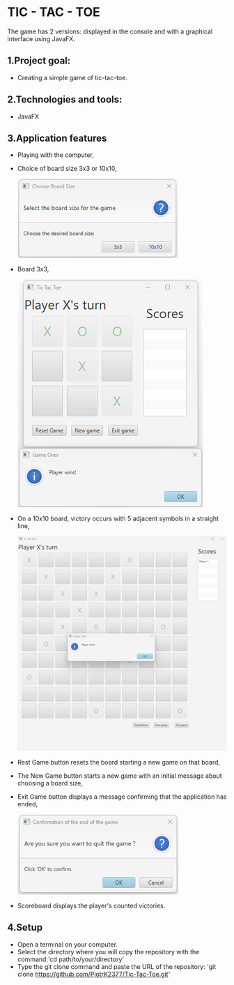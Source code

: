 # TIC - TAC - TOE
The game has 2 versions: displayed in the console and with a graphical interface using JavaFX.

## 1.Project goal:
 - Creating a simple game of tic-tac-toe.

## 2.Technologies and tools:
 - JavaFX

## 3.Application features
 - Playing with the computer,
 - Choice of board size 3x3 or 10x10,
   
   ![BoardsChoose](./src/main/resources/templates/pictures/Start%20Game%201.png)
 - Board 3x3,
   
   ![Board3x3](./src/main/resources/templates/pictures/Board%20%203x3%20Win.png)
 - On a 10x10 board, victory occurs with 5 adjacent symbols in a straight line,
   
   ![Board10x10](./src/main/resources/templates/pictures/Board%2010x10%20Win.png)
 - Rest Game button resets the board starting a new game on that board,
 - The New Game button starts a new game with an initial message about choosing a board size,
 - Exit Game button displays a message confirming that the application has ended,
   
   ![End Game](./src/main/resources/templates/pictures/End%20game%20chosse.png)
 - Scoreboard displays the player's counted victories.

## 4.Setup
 - Open a terminal on your computer.
 - Select the directory where you will copy the repository with the command:'cd path/to/your/directory'
 - Type the git clone command and paste the URL of the repository: 'git clone https://github.com/PiotrK2377/Tic-Tac-Toe.git'

